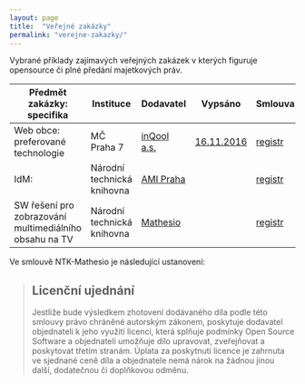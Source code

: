 ```yaml
---
layout: page
title:  "Veřejné zakázky"
permalink: "verejne-zakazky/"
---
```


Vybrané příklady zajímavých veřejných zakázek v kterých figuruje opensource či plné předání majetkových práv.

<table>
  <thead>
    <tr>
      <th>Předmět zakázky: specifika</th>
      <th>Instituce</th>
      <th>Dodavatel</th>
      <th>Vypsáno</th>
      <th>Smlouva</th>
      <th>Cena vč DPH</th>
    </tr>
  </thead>
  <tbody>
    <tr>
      <td>Web obce: preferované technologie</td>
      <td>MČ Praha 7</td>
      <td><a href="https://inqool.cz/">inQool a.s.</a></td>
      <td><a href="http://praha7.cz/21123_Vyzva-Web-MC-Praha-7">16.11.2016 </a></td>
      <td><a href="https://smlouvy.gov.cz/smlouva/1269725">registr</a></td>
      <td>470 690,00</td>
    </tr>
    <tr>
      <td>IdM: </td>
      <td>Národní technická knihovna</td>
      <td><a href="https://www.ami.cz/">AMI Praha</a></td>
      <td></td>
      <td><a href="https://smlouvy.gov.cz/smlouva/2556826">registr</a></td>
      <td>3 980 900,00</td>
    </tr>
    <tr>
      <td>SW řešení pro zobrazování multimediálního obsahu na TV</td>
      <td>Národní technická knihovna</td>
      <td><a href="https://mathesio.com/">Mathesio </a></td>
      <td></td>
      <td><a href="https://smlouvy.gov.cz/smlouva/367425">registr</a></td>
      <td>145 321,00</td>
    </tr>
  </tbody>
</table>

Ve smlouvě NTK-Mathesio je následující ustanovení:

> ## Licenční ujednání
> Jestliže bude výsledkem zhotovení dodávaného díla podle této smlouvy právo
chráněné autorským zákonem, poskytuje dodavatel objednateli k jeho využití licenci,
která splňuje podmínky Open Source Software a objednateli umožňuje dílo
upravovat, zveřejňovat a poskytovat třetím stranám. Úplata za poskytnutí licence je
zahrnuta ve sjednané ceně díla a objednatele nemá nárok na žádnou jinou další,
dodatečnou či doplňkovou odměnu.
